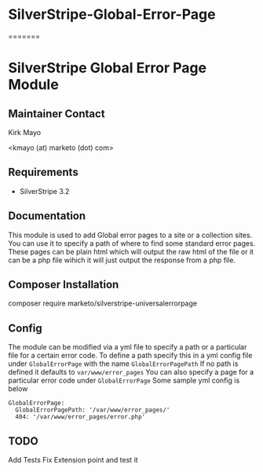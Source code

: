 # SilverStripe-Global-Error-Page
=======
# SilverStripe Global Error Page Module


## Maintainer Contact

Kirk Mayo

<kmayo (at) marketo (dot) com>

## Requirements

* SilverStripe 3.2

## Documentation

This module is used to add Global error pages to a site or a collection sites.
You can use it to specify a path of where to find some standard error pages.
These pages can be plain html which will output the raw html of the file or it
can be a php file wihich it will just output the response from a php file.

## Composer Installation

  composer require marketo/silverstripe-universalerrorpage

## Config

The module can be modified via a yml file to specify a path or a particular
file for a certain error code.
To define a path specify this in a yml config file under `GlobalErrorPage`
with the name `GlobalErrorPagePath`
If no path is defined it defaults to `var/www/error_pages`
You can also specify a page for a particular error code under `GlobalErrorPage`
Some sample yml config is below

```
GlobalErrorPage:
  GlobalErrorPagePath: '/var/www/error_pages/'
  404: '/var/www/error_pages/error.php'
```

## TODO

Add Tests
Fix Extension point and test it
